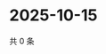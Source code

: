 # 2025-10-15

共 0 条

<!-- BEGIN ZHIHUVIDEO -->
<!-- 最后更新时间 Wed Oct 15 2025 14:17:52 GMT+0800 (China Standard Time) -->

<!-- END ZHIHUVIDEO -->
